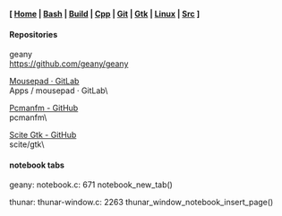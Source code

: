 **[ [Home](00-Home.html) | [Bash](01-Bash.html) | [Build](02-Build.html) | [Cpp](03-Cpp.html) | [Git](04-Git.html) | [Gtk](05-Gtk.html) | [Linux](06-Linux.html) | [Src](07-Src.html) ]**

#### Repositories

geany\
https://github.com/geany/geany

[Mousepad · GitLab](https://gitlab.xfce.org/apps/mousepad)\
Apps / mousepad · GitLab\

[Pcmanfm - GitHub](https://github.com/lxde/pcmanfm/blob/master/src/pcmanfm.c)\
pcmanfm\

[Scite Gtk - GitHub](https://github.com/mirror/scite/tree/master/gtk)\
scite/gtk\


#### notebook tabs

geany: notebook.c: 671
    notebook_new_tab()

thunar: thunar-window.c: 2263
    thunar_window_notebook_insert_page()

